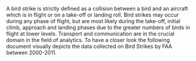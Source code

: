 A bird strike is strictly defined as a collision between a bird and an aircraft which is in flight or on a take-off or landing roll. Bird strikes may occur during any phase of flight, but are most likely during the take-off, initial climb, approach and landing phases due to the greater numbers of birds in flight at lower levels. Transport and communication are in the crucial domain in the field of analytics. To have a closer look the following document visually depicts the data collected on Bird Strikes by FAA between 2000-2011.
